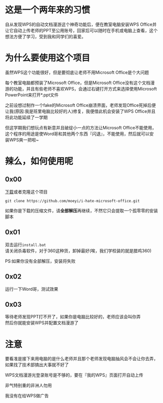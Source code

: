 # 这是一个两年来的习惯
自从发现WPS的自动文档漫游这个神奇功能后，便在教室电脑安装WPS Office并让它自动上传老师的PPT至公用账号，回家后可以随时在手机或电脑上查看，这个想法方便了学习，受到我和同学们的喜爱。
# 为什么要使用这个项目
虽然WPS这个功能很好，但是要彻底让老师不用Microsoft Office是个大问题

每个教室电脑都预装了Microsoft Office，但是Microsoft Office没有这个文档漫游的功能，并且有些老师不喜欢WPS，会通过右键打开方式来选择使用Microsoft PowerPoint来打开*.ppt文件

之前设想过制作一个fake的Microsoft Office崩溃界面，老师发现Office死掉后便让我(原因:我是班里电脑比较好的人)修复，我便借此机会安装了WPS Office并且将此功能延续了一学期

但这学期我们想玩点有新意并且破绽小一点的方法让Microsoft Office不能使用，这个程序的用途是使Word哥和其他两个东西『闪退』，不能使用，然后就可以安装WPS爽一把啦~
# 辣么，如何使用呢
## 0x00
[下载](https://github.com/MoeYi/I-hate-Microsoft-Office/archive/master.zip)或者克隆这个项目
````
git clone https://github.com/moeyi/i-hate-microsoft-office.git
````
如果你是下载的压缩文件，请**全部解压**再继续，不然它只会提取一个孤零零的安装脚本
## 0x01
双击运行`install.bat`    
请关闭杀毒软件，对于360这种货，卸掉最好(唉，我们学校装的就是腊鸡360)

PS:如果你没有全部解压，安装将失败
## 0x02
运行一下Word哥，测试效果
## 0x03
等待老师发现PPT打不开了，如果你是电脑比较好的，老师应该会叫你弄   
然后你就能安装WPS并配置文档漫游了
# 注意
要看准是接下来用电脑的是什么老师并且那个老师发现电脑抽风会不会让你去弄，如果找了技术部搞出大事就不好了

WPS文档漫游光登录账号是不够的，要在『我的WPS』页面打开自动上传

非气特别重的非洲人勿用

我没有在给WPS做广告
